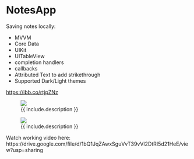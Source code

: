 # NotesApp
Saving notes locally: 
- MVVM
- Core Data
- UIKit
- UITableView
- completion handlers
- callbacks
- Attributed Text to add strikethrough
- Supported Dark/Light themes


https://ibb.co/rtjpZNz

<figure class="image">
  <img src="https://i.ibb.co/Ctc9nDY/Simulator-Screen-Shot-i-Phone-14-2023-06-01-at-13-37-34.png" >
  <figcaption>{{ include.description }}</figcaption>
</figure>

<figure class="image">
  <img src="https://i.ibb.co/jznCRSW/Simulator-Screen-Shot-i-Phone-14-2023-06-01-at-13-36-00.png" >
  <figcaption>{{ include.description }}</figcaption>
</figure>
Watch working video here: https://drive.google.com/file/d/1bQ1JqZAwxSguVvT39vVI2DtRI5d21HeE/view?usp=sharing
